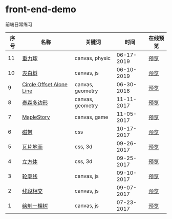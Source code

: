 # front-end-demo
前端日常练习

序号 | 名称 | 关键词  | 时间 | 在线预览
---|---| --- | --- | --- |
11 | [重力球](https://github.com/lwvoid/front-end-demo/tree/master/20190617-gravity)| canvas, physic | 06-17-2019 | [预览](https://lwvoid.github.io/front-end-demo/20190617-gravity/)
10 | [表白树](https://github.com/lwvoid/front-end-demo/tree/master/20190610-love-tree)| canvas, js | 06-10-2019 | [预览](https://lwvoid.github.io/front-end-demo/20190610-love-tree/)
9 | [Circle Offset Alone Line](https://github.com/lwvoid/front-end-demo/tree/master/20180630-circle-offset-alone-line)| canvas, geometry | 06-30-2018 | [预览](https://lwvoid.github.io/front-end-demo/20180630-circle-offset-alone-line/)
8 | [泰森多边形](https://github.com/lwvoid/front-end-demo/tree/master/20171111-voronoi)| canvas, geometry | 11-11-2017 | [预览](https://lwvoid.github.io/front-end-demo/20171111-voronoi/)
7 | [MapleStory](https://github.com/lwvoid/front-end-demo/tree/master/20171105-maplestory)| canvas, game | 11-05-2017 | [预览](https://lwvoid.github.io/front-end-demo/20171105-maplestory/)
6 | [磁带](https://github.com/lwvoid/front-end-demo/tree/master/20171017-tape)| css | 10-17-2017 | [预览](https://lwvoid.github.io/front-end-demo/20171017-tape/)
5 | [瓦片地面](https://github.com/lwvoid/front-end-demo/tree/master/20170926-tile)| css, 3d | 09-26-2017 | [预览](https://lwvoid.github.io/front-end-demo/20170926-tile/)
4 | [立方体](https://github.com/lwvoid/front-end-demo/tree/master/20170925-cube)| css, 3d | 09-25-2017 | [预览](https://lwvoid.github.io/front-end-demo/20170925-cube/)
3 | [轮廓线](https://github.com/lwvoid/front-end-demo/tree/master/20170910-skyline)| canvas, js | 09-10-2017 | [预览](https://lwvoid.github.io/front-end-demo/20170910-skyline/)
2 | [线段相交](https://github.com/lwvoid/front-end-demo/tree/master/20170907-line-segment-intersection)| canvas, js | 09-07-2017 | [预览](https://lwvoid.github.io/front-end-demo/20170907-line-segment-intersection/)
1 | [绘制一棵树](https://github.com/lwvoid/front-end-demo/tree/master/20170723-draw-a-tree)| canvas, js | 07-23-2017 | [预览](https://lwvoid.github.io/front-end-demo/20170723-draw-a-tree/)
